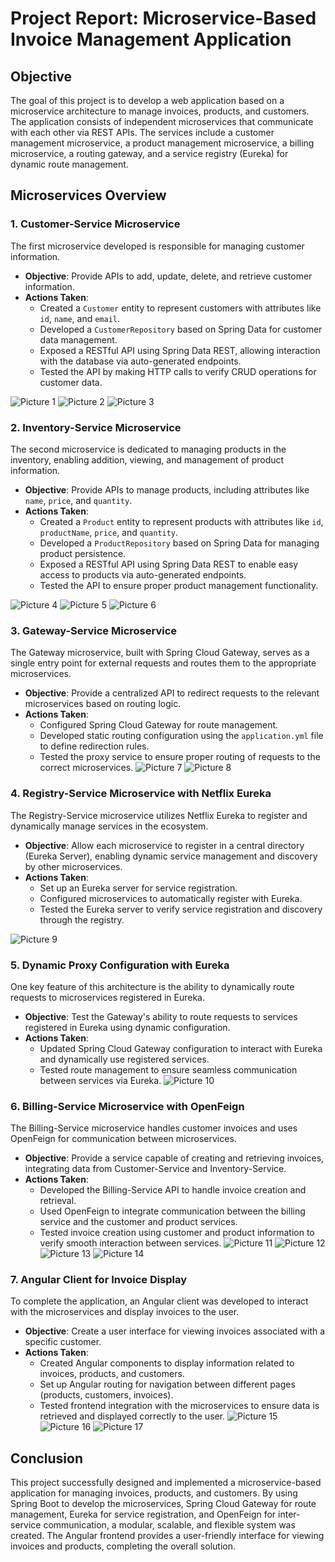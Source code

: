 # Project Report: Microservice-Based Invoice Management Application

## Objective
The goal of this project is to develop a web application based on a microservice architecture to manage invoices, products, and customers. The application consists of independent microservices that communicate with each other via REST APIs. The services include a customer management microservice, a product management microservice, a billing microservice, a routing gateway, and a service registry (Eureka) for dynamic route management.

## Microservices Overview

### 1. Customer-Service Microservice
The first microservice developed is responsible for managing customer information.

- **Objective**: Provide APIs to add, update, delete, and retrieve customer information.
- **Actions Taken**:
  - Created a `Customer` entity to represent customers with attributes like `id`, `name`, and `email`.
  - Developed a `CustomerRepository` based on Spring Data for customer data management.
  - Exposed a RESTful API using Spring Data REST, allowing interaction with the database via auto-generated endpoints.
  - Tested the API by making HTTP calls to verify CRUD operations for customer data.
 
![Picture 1](Pictures/Picture1.png)
![Picture 2](Pictures/Picture2.png)
![Picture 3](Pictures/Picture3.png)

### 2. Inventory-Service Microservice
The second microservice is dedicated to managing products in the inventory, enabling addition, viewing, and management of product information.

- **Objective**: Provide APIs to manage products, including attributes like `name`, `price`, and `quantity`.
- **Actions Taken**:
  - Created a `Product` entity to represent products with attributes like `id`, `productName`, `price`, and `quantity`.
  - Developed a `ProductRepository` based on Spring Data for managing product persistence.
  - Exposed a RESTful API using Spring Data REST to enable easy access to products via auto-generated endpoints.
  - Tested the API to ensure proper product management functionality.


![Picture 4](Pictures/Picture4.png)
![Picture 5](Pictures/Picture5.png)
![Picture 6](Pictures/Picture6.png)

### 3. Gateway-Service Microservice
The Gateway microservice, built with Spring Cloud Gateway, serves as a single entry point for external requests and routes them to the appropriate microservices.

- **Objective**: Provide a centralized API to redirect requests to the relevant microservices based on routing logic.
- **Actions Taken**:
  - Configured Spring Cloud Gateway for route management.
  - Developed static routing configuration using the `application.yml` file to define redirection rules.
  - Tested the proxy service to ensure proper routing of requests to the correct microservices.
![Picture 7](Pictures/Picture7.png)
![Picture 8](Pictures/Picture8.png)

### 4. Registry-Service Microservice with Netflix Eureka
The Registry-Service microservice utilizes Netflix Eureka to register and dynamically manage services in the ecosystem.

- **Objective**: Allow each microservice to register in a central directory (Eureka Server), enabling dynamic service management and discovery by other microservices.
- **Actions Taken**:
  - Set up an Eureka server for service registration.
  - Configured microservices to automatically register with Eureka.
  - Tested the Eureka server to verify service registration and discovery through the registry.
    
![Picture 9](Pictures/Picture9.png)


### 5. Dynamic Proxy Configuration with Eureka
One key feature of this architecture is the ability to dynamically route requests to microservices registered in Eureka.

- **Objective**: Test the Gateway's ability to route requests to services registered in Eureka using dynamic configuration.
- **Actions Taken**:
  - Updated Spring Cloud Gateway configuration to interact with Eureka and dynamically use registered services.
  - Tested route management to ensure seamless communication between services via Eureka.
![Picture 10](Pictures/Picture10.png)
### 6. Billing-Service Microservice with OpenFeign
The Billing-Service microservice handles customer invoices and uses OpenFeign for communication between microservices.

- **Objective**: Provide a service capable of creating and retrieving invoices, integrating data from Customer-Service and Inventory-Service.
- **Actions Taken**:
  - Developed the Billing-Service API to handle invoice creation and retrieval.
  - Used OpenFeign to integrate communication between the billing service and the customer and product services.
  - Tested invoice creation using customer and product information to verify smooth interaction between services.
![Picture 11](Pictures/Picture11.png)
![Picture 12](Pictures/Picture12.png)
![Picture 13](Pictures/Picture13.png)
![Picture 14](Pictures/Picture14.png)
### 7. Angular Client for Invoice Display
To complete the application, an Angular client was developed to interact with the microservices and display invoices to the user.

- **Objective**: Create a user interface for viewing invoices associated with a specific customer.
- **Actions Taken**:
  - Created Angular components to display information related to invoices, products, and customers.
  - Set up Angular routing for navigation between different pages (products, customers, invoices).
  - Tested frontend integration with the microservices to ensure data is retrieved and displayed correctly to the user.
![Picture 15](Pictures/Picture15.png)
![Picture 16](Pictures/Picture16.png)
![Picture 17](Pictures/Picture17.png)
## Conclusion
This project successfully designed and implemented a microservice-based application for managing invoices, products, and customers. By using Spring Boot to develop the microservices, Spring Cloud Gateway for route management, Eureka for service registration, and OpenFeign for inter-service communication, a modular, scalable, and flexible system was created. The Angular frontend provides a user-friendly interface for viewing invoices and products, completing the overall solution.










